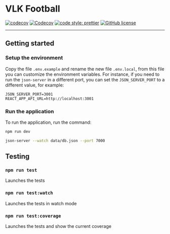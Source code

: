# VLK Football

[![codecov](https://codecov.io/gh/lucacacciarru/vlk-football/branch/main/graph/badge.svg?token=932AEHVSYP)](https://codecov.io/gh/lucacacciarru/vlk-football)
[![Codecov](https://github.com/lucacacciarru/vlk-football/actions/workflows/codecov.yml/badge.svg)](https://github.com/morfeojs/morfeo/actions/workflows/codecov.yml)
[![code style: prettier](https://img.shields.io/badge/code_style-prettier-ff69b4.svg?style=flat-square)](https://github.com/prettier/prettier)
[![GitHub license](https://img.shields.io/github/license/lucacacciarru/vlk-football)](https://github.com/morfeojs/morfeo/blob/main/LICENSE)

---

## Getting started

### Setup the environment

Copy the file `.env.example` and rename the new file `.env.local`, from this file you can customize the environment variables.
For instance, if you need to run the `json-server` in a different port, you can set the `JSON_SERVER_PORT` to a different value, for example:

```
JSON_SERVER_PORT=3001
REACT_APP_API_URL=http://localhost:3001
```

### Run the application

To run the application, run the command:

```bash
npm run dev
```

```bash
json-server --watch data/db.json --port 7000
```

## Testing

### `npm run test`

Launches the tests

### `npm run test:watch`

Launches the tests in watch mode

### `npm run test:coverage`

Launches the tests and show the current coverage
